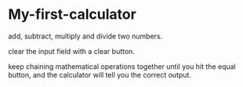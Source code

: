 # My-first-calculator

 add, subtract, multiply and divide two numbers.
 
 clear the input field with a clear button.
 
 keep chaining mathematical operations together until you hit the equal button, and the calculator will tell you the correct output.

